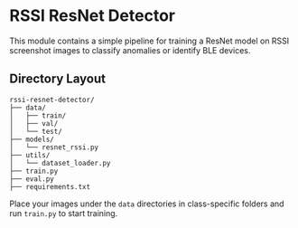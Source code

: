# RSSI ResNet Detector

This module contains a simple pipeline for training a ResNet model on RSSI screenshot images to classify anomalies or identify BLE devices.

## Directory Layout

```
rssi-resnet-detector/
├── data/
│   ├── train/
│   ├── val/
│   └── test/
├── models/
│   └── resnet_rssi.py
├── utils/
│   └── dataset_loader.py
├── train.py
├── eval.py
├── requirements.txt
```

Place your images under the `data` directories in class-specific folders and run `train.py` to start training.
